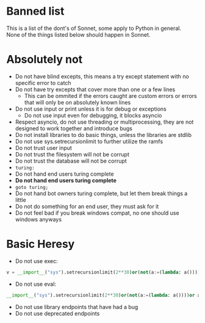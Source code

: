 # Banned list
This is a list of the dont's of Sonnet, some apply to Python in general.  
None of the things listed below should happen in Sonnet.
# Absolutely not
- Do not have blind excepts, this means a try except statement with no specific error to catch
- Do not have try excepts that cover more than one or a few lines
  - This can be ommited if the errors caught are custom errors or errors that will only be on absolutely known lines
- Do not use input or print unless it is for debug or exceptions
  - Do not use input even for debugging, it blocks asyncio
- Respect asyncio, do not use threading or multiprocessing, they are not designed to work together and introduce bugs
- Do not install libraries to do basic things, unless the libraries are stdlib
- Do not use sys.setrecursionlimit to further utilize the ramfs
- Do not trust user input
- Do not trust the filesystem will not be corrupt
- Do not trust the database will not be corrupt
- `turing:`
- Do not hand end users turing complete
- **Do not hand end users turing complete**
- `goto turing;`
- Do not hand bot owners turing complete, but let them break things a little
- Do not do something for an end user, they must ask for it
- Do not feel bad if you break windows compat, no one should use windows anyways
# Basic Heresy
- Do not use exec: 
```py
v = __import__("sys").setrecursionlimit(2**30)or(not(a:=(lambda: a())))or a()
```
- Do not use eval: 
```py
__import__("sys").setrecursionlimit(2**30)or(not(a:=(lambda: a())))or a()
```
- Do not use library endpoints that have had a bug
- Do not use deprecated endpoints

